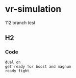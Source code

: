 # vr-simulation

112 branch test

## H2

### Code
```
dual on
get ready for boost and magnum
ready fight
